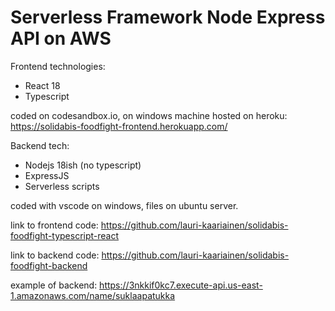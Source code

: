 <!--
title: 'Serverless Framework Node Express API on AWS'
description: 'This template demonstrates how to develop and deploy a simple Node Express API running on AWS Lambda using the traditional Serverless Framework.'
layout: Doc
framework: v3
platform: AWS
language: nodeJS
priority: 1
authorLink: 'https://github.com/serverless'
authorName: 'Serverless, inc.'
authorAvatar: 'https://avatars1.githubusercontent.com/u/13742415?s=200&v=4'
-->

# Serverless Framework Node Express API on AWS

Frontend technologies:
- React 18
- Typescript

coded on codesandbox.io, on windows machine
hosted on heroku: https://solidabis-foodfight-frontend.herokuapp.com/

Backend tech:
- Nodejs 18ish (no typescript)
- ExpressJS
- Serverless scripts

coded with vscode on windows, files on ubuntu server.

link to frontend code:
https://github.com/lauri-kaariainen/solidabis-foodfight-typescript-react

link to backend code:
https://github.com/lauri-kaariainen/solidabis-foodfight-backend

example of backend:
https://3nkkif0kc7.execute-api.us-east-1.amazonaws.com/name/suklaapatukka
